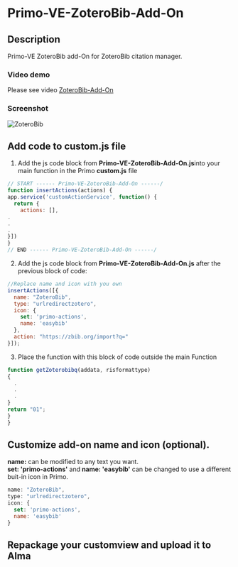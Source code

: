 # Primo-VE-ZoteroBib-Add-On
## Description
Primo-VE ZoteroBib add-On for ZoteroBib citation manager.


### Video demo
Please see video <a href="https://youtu.be/cRYwhLevv-4">ZoteroBib-Add-On</a>
### Screenshot
![ZoteroBib](https://raw.githubusercontent.com/jpdenzer/Primo-VE-ZoteroBib-Add-On/master/docs/zoterobibgif.gif)

## Add code to custom.js file

1. Add the js code block from <b>Primo-VE-ZoteroBib-Add-On.js</b>into your main function in the Primo <b>custom.js</b> file

```js
// START ------ Primo-VE-ZoteroBib-Add-On ------/
function insertActions(actions) {
app.service('customActionService', function() {
  return {
    actions: [],
.
.
.
}])
}
// END ------ Primo-VE-ZoteroBib-Add-On ------/
```

2. Add the js code block from <b>Primo-VE-ZoteroBib-Add-On.js</b> after the previous block of code:

```js
//Replace name and icon with you own
insertActions([{
  name: "ZoteroBib",
  type: "urlredirectzotero",
  icon: {
    set: 'primo-actions',
    name: 'easybib'
  },
  action: "https://zbib.org/import?q="
}]);
```

3. Place the function with this block of code outside the main Function
```js
function getZoterobibq(addata, risformattype)
{
  .
  .
  .
}
return "01";
}
}
```

## Customize add-on name and icon (optional).
<b>name:</b> can be modified to any text you want.</br>
<b>set: 'primo-actions'</b> and<b> name: 'easybib'</b> can be changed to use a different buit-in icon in Primo.
```js
name: "ZoteroBib",
type: "urlredirectzotero",
icon: {
  set: 'primo-actions',
  name: 'easybib'
}
```

## Repackage your <b>customview</b> and upload it to Alma
